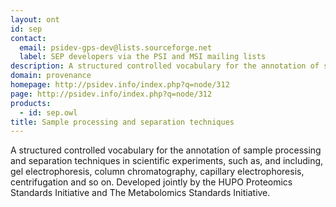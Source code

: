 ```yaml
---
layout: ont
id: sep
contact: 
  email: psidev-gps-dev@lists.sourceforge.net
  label: SEP developers via the PSI and MSI mailing lists
description: A structured controlled vocabulary for the annotation of sample processing and separation techniques in scientific experiments, such as, and including, gel electrophoresis, column chromatography, capillary electrophoresis, centrifugation and so on. Developed jointly by the HUPO Proteomics Standards Initiative and The Metabolomics Standards Initiative.
domain: provenance
homepage: http://psidev.info/index.php?q=node/312
page: http://psidev.info/index.php?q=node/312
products: 
  - id: sep.owl
title: Sample processing and separation techniques
---
```


A structured controlled vocabulary for the annotation of sample processing and separation techniques in scientific experiments, such as, and including, gel electrophoresis, column chromatography, capillary electrophoresis, centrifugation and so on. Developed jointly by the HUPO Proteomics Standards Initiative and The Metabolomics Standards Initiative.